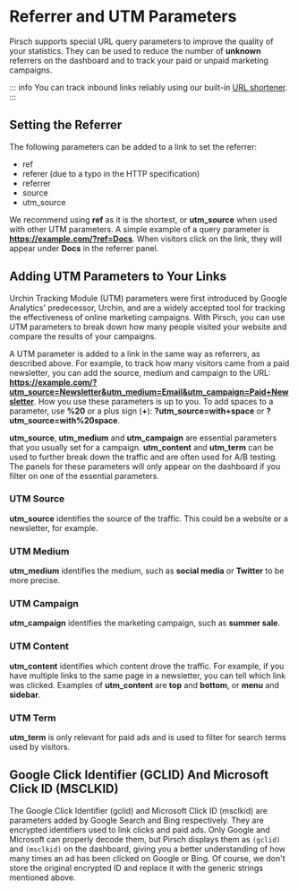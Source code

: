 # Referrer and UTM Parameters

Pirsch supports special URL query parameters to improve the quality of your statistics. They can be used to reduce the number of **unknown** referrers on the dashboard and to track your paid or unpaid marketing campaigns.

::: info
You can track inbound links reliably using our built-in [URL shortener](/advanced/url-shortener).
:::

## Setting the Referrer

The following parameters can be added to a link to set the referrer:

* ref
* referer (due to a typo in the HTTP specification)
* referrer
* source
* utm_source

We recommend using **ref** as it is the shortest, or **utm_source** when used with other UTM parameters. A simple example of a query parameter is **https://example.com/?ref=Docs**. When visitors click on the link, they will appear under **Docs** in the referrer panel.

## Adding UTM Parameters to Your Links

Urchin Tracking Module (UTM) parameters were first introduced by Google Analytics' predecessor, Urchin, and are a widely accepted tool for tracking the effectiveness of online marketing campaigns. With Pirsch, you can use UTM parameters to break down how many people visited your website and compare the results of your campaigns.

A UTM parameter is added to a link in the same way as referrers, as described above. For example, to track how many visitors came from a paid newsletter, you can add the source, medium and campaign to the URL: **https://example.com/?utm_source=Newsletter&utm_medium=Email&utm_campaign=Paid+Newsletter**. How you use these parameters is up to you. To add spaces to a parameter, use **%20** or a plus sign (**+**): **?utm_source=with+space** or **?utm_source=with%20space**.

**utm_source**, **utm_medium** and **utm_campaign** are essential parameters that you usually set for a campaign. **utm_content** and **utm_term** can be used to further break down the traffic and are often used for A/B testing. The panels for these parameters will only appear on the dashboard if you filter on one of the essential parameters.

### UTM Source

**utm_source** identifies the source of the traffic. This could be a website or a newsletter, for example.

### UTM Medium

**utm_medium** identifies the medium, such as **social media** or **Twitter** to be more precise.

### UTM Campaign

**utm_campaign** identifies the marketing campaign, such as **summer sale**.

### UTM Content

**utm_content** identifies which content drove the traffic. For example, if you have multiple links to the same page in a newsletter, you can tell which link was clicked. Examples of **utm_content** are **top** and **bottom**, or **menu** and **sidebar**.

### UTM Term

**utm_term** is only relevant for paid ads and is used to filter for search terms used by visitors.

## Google Click Identifier (GCLID) And Microsoft Click ID (MSCLKID)

The Google Click Identifier (gclid) and Microsoft Click ID (msclkid) are parameters added by Google Search and Bing respectively. They are encrypted identifiers used to link clicks and paid ads. Only Google and Microsoft can properly decode them, but Pirsch displays them as `(gclid)` and `(msclkid)` on the dashboard, giving you a better understanding of how many times an ad has been clicked on Google or Bing. Of course, we don't store the original encrypted ID and replace it with the generic strings mentioned above.
